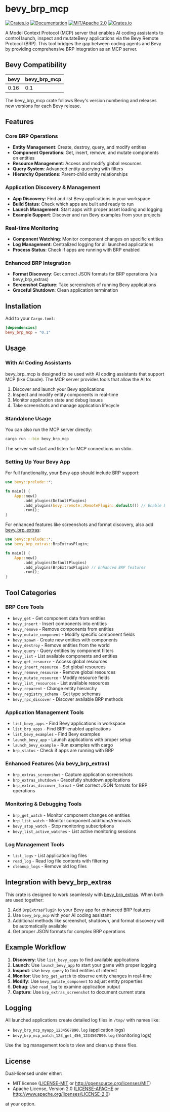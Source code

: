 # bevy_brp_mcp

[![Crates.io](https://img.shields.io/crates/v/bevy_brp_mcp.svg)](https://crates.io/crates/bevy_brp_mcp)
[![Documentation](https://docs.rs/bevy_brp_mcp/badge.svg)](https://docs.rs/bevy_brp_mcp/)
[![MIT/Apache 2.0](https://img.shields.io/badge/license-MIT%2FApache-blue.svg)](https://github.com/yourusername/bevy_brp_mcp#license)
[![Crates.io](https://img.shields.io/crates/d/bevy_brp_mcp.svg)](https://crates.io/crates/bevy_brp_mcp)

A Model Context Protocol (MCP) server that enables AI coding assistants to control launch, inspect and mutateBevy applications via the Bevy Remote Protocol (BRP). This tool bridges the gap between coding agents and Bevy by providing comprehensive BRP integration as an MCP server.

## Bevy Compatibility

| bevy | bevy_brp_mcp |
|------|--------------|
| 0.16 | 0.1          |

The bevy_brp_mcp crate follows Bevy's version numbering and releases new versions for each Bevy release.

## Features

### Core BRP Operations
- **Entity Management**: Create, destroy, query, and modify entities
- **Component Operations**: Get, insert, remove, and mutate components on entities
- **Resource Management**: Access and modify global resources
- **Query System**: Advanced entity querying with filters
- **Hierarchy Operations**: Parent-child entity relationships

### Application Discovery & Management
- **App Discovery**: Find and list Bevy applications in your workspace
- **Build Status**: Check which apps are built and ready to run
- **Launch Management**: Start apps with proper asset loading and logging
- **Example Support**: Discover and run Bevy examples from your projects

### Real-time Monitoring
- **Component Watching**: Monitor component changes on specific entities
- **Log Management**: Centralized logging for all launched applications
- **Process Status**: Check if apps are running with BRP enabled

### Enhanced BRP Integration
- **Format Discovery**: Get correct JSON formats for BRP operations (via bevy_brp_extras)
- **Screenshot Capture**: Take screenshots of running Bevy applications
- **Graceful Shutdown**: Clean application termination

## Installation

Add to your `Cargo.toml`:

```toml
[dependencies]
bevy_brp_mcp = "0.1"
```

## Usage

### With AI Coding Assistants

bevy_brp_mcp is designed to be used with AI coding assistants that support MCP (like Claude). The MCP server provides tools that allow the AI to:

1. Discover and launch your Bevy applications
2. Inspect and modify entity components in real-time
3. Monitor application state and debug issues
4. Take screenshots and manage application lifecycle

### Standalone Usage

You can also run the MCP server directly:

```bash
cargo run --bin bevy_brp_mcp
```

The server will start and listen for MCP connections on stdio.

### Setting Up Your Bevy App

For full functionality, your Bevy app should include BRP support:

```rust
use bevy::prelude::*;

fn main() {
    App::new()
        .add_plugins(DefaultPlugins)
        .add_plugins(bevy::remote::RemotePlugin::default()) // Enable BRP
        .run();
}
```

For enhanced features like screenshots and format discovery, also add [bevy_brp_extras](https://github.com/natepiano/bevy_brp_extras):

```rust
use bevy::prelude::*;
use bevy_brp_extras::BrpExtrasPlugin;

fn main() {
    App::new()
        .add_plugins(DefaultPlugins)
        .add_plugins(BrpExtrasPlugin) // Enhanced BRP features
        .run();
}
```

## Tool Categories

### BRP Core Tools
- `bevy_get` - Get component data from entities
- `bevy_insert` - Insert components into entities
- `bevy_remove` - Remove components from entities
- `bevy_mutate_component` - Modify specific component fields
- `bevy_spawn` - Create new entities with components
- `bevy_destroy` - Remove entities from the world
- `bevy_query` - Query entities by component filters
- `bevy_list` - List available components and entities
- `bevy_get_resource` - Access global resources
- `bevy_insert_resource` - Set global resources
- `bevy_remove_resource` - Remove global resources
- `bevy_mutate_resource` - Modify resource fields
- `bevy_list_resources` - List available resources
- `bevy_reparent` - Change entity hierarchy
- `bevy_registry_schema` - Get type schemas
- `bevy_rpc_discover` - Discover available BRP methods

### Application Management Tools
- `list_bevy_apps` - Find Bevy applications in workspace
- `list_brp_apps` - Find BRP-enabled applications
- `list_bevy_examples` - Find Bevy examples
- `launch_bevy_app` - Launch applications with proper setup
- `launch_bevy_example` - Run examples with cargo
- `brp_status` - Check if apps are running with BRP

### Enhanced Features (via bevy_brp_extras)
- `brp_extras_screenshot` - Capture application screenshots
- `brp_extras_shutdown` - Gracefully shutdown applications
- `brp_extras_discover_format` - Get correct JSON formats for BRP operations

### Monitoring & Debugging Tools
- `brp_get_watch` - Monitor component changes on entities
- `brp_list_watch` - Monitor component additions/removals
- `bevy_stop_watch` - Stop monitoring subscriptions
- `bevy_list_active_watches` - List active monitoring sessions

### Log Management Tools
- `list_logs` - List application log files
- `read_log` - Read log file contents with filtering
- `cleanup_logs` - Remove old log files

## Integration with bevy_brp_extras

This crate is designed to work seamlessly with [bevy_brp_extras](https://github.com/natepiano/bevy_brp_extras). When both are used together:

1. Add `BrpExtrasPlugin` to your Bevy app for enhanced BRP features
2. Use `bevy_brp_mcp` with your AI coding assistant
3. Additional methods like screenshot, shutdown, and format discovery will be automatically available
4. Get proper JSON formats for complex BRP operations

## Example Workflow

1. **Discovery**: Use `list_bevy_apps` to find available applications
2. **Launch**: Use `launch_bevy_app` to start your game with proper logging
3. **Inspect**: Use `bevy_query` to find entities of interest
4. **Monitor**: Use `brp_get_watch` to observe entity changes in real-time
5. **Modify**: Use `bevy_mutate_component` to adjust entity properties
6. **Debug**: Use `read_log` to examine application output
7. **Capture**: Use `brp_extras_screenshot` to document current state

## Logging

All launched applications create detailed log files in `/tmp/` with names like:
- `bevy_brp_mcp_myapp_1234567890.log` (application logs)
- `bevy_brp_mcp_watch_123_get_456_1234567890.log` (monitoring logs)

Use the log management tools to view and clean up these files.

## License

Dual-licensed under either:
- MIT license ([LICENSE-MIT](LICENSE-MIT) or http://opensource.org/licenses/MIT)
- Apache License, Version 2.0 ([LICENSE-APACHE](LICENSE-APACHE) or http://www.apache.org/licenses/LICENSE-2.0)

at your option.
